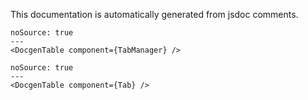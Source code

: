 This documentation is automatically generated from jsdoc comments.

```react
noSource: true
---
<DocgenTable component={TabManager} />
```

```react
noSource: true
---
<DocgenTable component={Tab} />
```

